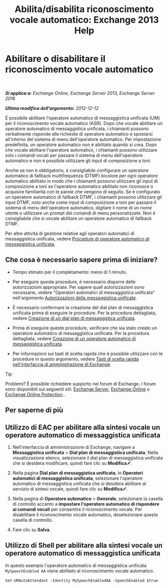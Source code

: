 ﻿---
title: 'Abilita/disabilita riconoscimento vocale automatico: Exchange 2013 Help'
TOCTitle: Abilitare o disabilitare il riconoscimento vocale automatico
ms:assetid: 92b3b679-b503-4068-8e88-25ec0f4537ab
ms:mtpsurl: https://technet.microsoft.com/it-it/library/Bb232128(v=EXCHG.150)
ms:contentKeyID: 52057292
ms.date: 05/22/2018
mtps_version: v=EXCHG.150
ms.translationtype: MT
---

# Abilitare o disabilitare il riconoscimento vocale automatico

 

_**Si applica a:** Exchange Online, Exchange Server 2013, Exchange Server 2016_

_**Ultima modifica dell'argomento:** 2012-12-12_

È possibile abilitare l'operatore automatico di messaggistica unificata (UM) per il riconoscimento vocale automatico (ASR). Dopo che vocale abilitare un operatore automatico di messaggistica unificata, i chiamanti possono verbalmente risponde alle richieste di operatore automatico e spostarsi all'interno del sistema di menu dell'operatore automatico. Per impostazione predefinita, un operatore automatico non è abilitato quando si crea. Dopo che vocale abilitare l'operatore automatico, i chiamanti possono utilizzare solo i comandi vocali per passare il sistema di menu dell'operatore automatico e non è possibile utilizzare gli input di composizione a toni.

Anche se non è obbligatorio, è consigliabile configurare un operatore automatico di fallback multifrequenza (DTMF) bicolore per ogni operatore automatico abilitato in modo che i chiamanti possono utilizzare gli input di composizione a toni se l'operatore automatico abilitato non riconosce o acquisire familiarità con le parole che vengono di seguito. Se è configurato un operatore automatico di fallback DTMF, i chiamanti possono utilizzare gli input DTMF, noto anche come input di composizione a toni per passare il sistema di menu dell'operatore automatico, digitare il nome di un nome utente o utilizzare un prompt dei comandi di menu personalizzate. Non è consigliabile che si vocale abilitare un operatore automatico di fallback DTMF.

Per altre attività di gestione relative agli operatori automatici di messaggistica unificata, vedere [Procedure di operatore automatico di messaggistica unificata](um-auto-attendant-procedures-exchange-2013-help.md).

## Che cosa è necessario sapere prima di iniziare?

  - Tempo stimato per il completamento: meno di 1 minuto.

  - Per eseguire queste procedure, è necessario disporre delle autorizzazioni appropriate. Per sapere quali autorizzazioni sono necessarie, vedere "Operatori automatici di messaggistica unificata" nell'argomento [Autorizzazioni della messaggistica unificate](unified-messaging-permissions-exchange-2013-help.md).

  - È necessario confermare la creazione del dial plan di messaggistica unificata prima di eseguire le procedure. Per la procedura dettagliata, vedere [Creazione di un dial plan di messaggistica unificata](create-a-um-dial-plan-exchange-2013-help.md).

  - Prima di eseguire queste procedure, verificare che sia stato creato un operatore automatico di messaggistica unificata. Per la procedura dettagliata, vedere [Creazione di un operatore automatico di messaggistica unificata](create-a-um-auto-attendant-exchange-2013-help.md).

  - Per informazioni sui tasti di scelta rapida che è possibile utilizzare con le procedure in questo argomento, vedere [Tasti di scelta rapida nell'interfaccia di amministrazione di Exchange](keyboard-shortcuts-in-the-exchange-admin-center-exchange-online-protection-help.md).


> [!TIP]
> Problemi? È possibile richiedere supporto nei forum di Exchange. I forum sono disponibili sui seguenti siti: <A href="https://go.microsoft.com/fwlink/p/?linkid=60612">Exchange Server</A>, <A href="https://go.microsoft.com/fwlink/p/?linkid=267542">Exchange Online</A> o <A href="https://go.microsoft.com/fwlink/p/?linkid=285351">Exchange Online Protection</A>..



## Per saperne di più

## Utilizzo di EAC per abilitare alla sintesi vocale un operatore automatico di messaggistica unificata

1.  Nell'interfaccia di amministrazione di Exchange, navigare a **Messaggistica unificata** \> **Dial plan di messaggistica unificata**. Nella visualizzazione elenco, selezionare il dial plan di messaggistica unificata che si desidera modificare, quindi fare clic su **Modifica**![Icona Modifica](images/JJ218640.6f53ccb2-1f13-4c02-bea0-30690e6ea71d(EXCHG.150).gif "Icona Modifica").

2.  Nella pagina **Dial plan di messaggistica unificata**, in **Operatori automatici di messaggistica unificata**, selezionare l'operatore automatico di messaggistica unificata che si desidera abilitare al servizio di sintesi vocale, quindi fare clic su **Modifica**![Icona Modifica](images/JJ218640.6f53ccb2-1f13-4c02-bea0-30690e6ea71d(EXCHG.150).gif "Icona Modifica").

3.  Nella pagina di **Operatore automatico** \> **Generale**, selezionare la casella di controllo accanto a **impostare l'operatore automatico di rispondere ai comandi vocali** per consentire il riconoscimento vocale. Per disabilitare il riconoscimento vocale automatico, deselezionare questa casella di controllo.

4.  Fare clic su **Salva**.

## Utilizzo di Shell per abilitare alla sintesi vocale un operatore automatico di messaggistica unificata

In questo esempio l'operatore automatico di messaggistica unificata `MySpeechEnabled AA` viene abilitato al riconoscimento vocale automatico.

    Set-UMAutoAttendant -Identity MySpeechEnabledAA -SpeechEnabled $true


